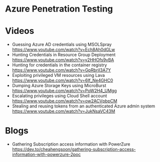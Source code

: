 # Azure Penetration Testing

# Videos
- Guessing Azure AD credentials using MSOLSpray <br/> https://www.youtube.com/watch?v=Ech8Ah0dGLw
- Hunting Credentials in Resource Group Deployment <br/> https://www.youtube.com/watch?v=y2HHOfs9vBA
- Hunting for credentials in the container registry <br/> https://www.youtube.com/watch?v=GpRbriI3A7Y
- Exploiting privileged VM resources using Lava <br/> https://www.youtube.com/watch?v=6If_Ne4GHC0
- Dumping Azure Storage Keys using MicroBurst <br/> https://www.youtube.com/watch?v=PoW2H4_UMgg
- Escalating privileges using Cloud Shell account <br/> https://www.youtube.com/watch?v=ow2ACVpbpCM
- Stealing and reusing tokens from an authenticated Azure admin system <br/> https://www.youtube.com/watch?v=JukNsaVC43M

# Blogs
- Gathering Subscription access information with PowerZure <br/> https://dev.to/cheahengsoon/gathering-subscription-access-information-with-powerzure-2poc




